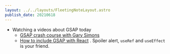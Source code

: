 ```yaml
---
layout: ../../layouts/FleetingNoteLayout.astro
publish_date: 20210618
---
```


- Watching a videos about GSAP today
  - [GSAP crash course with Gary Simons](https://www.youtube.com/watch?v=YqOhQWbouCE)
  - [How to include GSAP with React](https://www.youtube.com/watch?v=CuH0eBFuZtM) . Spoiler alert, `useRef` and `useEffect` is your friend.
